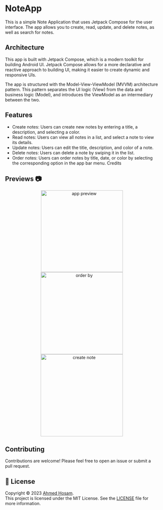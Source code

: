 # NoteApp
This is a simple Note Application that uses Jetpack Compose for the user interface. The app allows you to create, read, update, and delete notes, as well as search for notes.

## Architecture
This app is built with Jetpack Compose, which is a modern toolkit for building Android UI. Jetpack Compose allows for a more declarative and reactive approach to building UI, making it easier to create dynamic and responsive UIs.

The app is structured with the Model-View-ViewModel (MVVM) architecture pattern. This pattern separates the UI logic (View) from the data and business logic (Model), and introduces the ViewModel as an intermediary between the two.

## Features

- Create notes: Users can create new notes by entering a title, a description, and selecting a color.
- Read notes: Users can view all notes in a list, and select a note to view its details.
- Update notes: Users can edit the title, description, and color of a note.
- Delete notes: Users can delete a note by swiping it in the list.
- Order notes: Users can order notes by title, date, or color by selecting the corresponding option in the app bar menu.
Credits

## Previews 📷

<p align="center">
<img src="https://user-images.githubusercontent.com/62101039/227811464-a9477c83-beb4-4354-b53c-3daaceb645d3.png" alt="app preview" width="269px" />
<img src="https://user-images.githubusercontent.com/62101039/227811469-d613d963-cadf-4f40-b57b-c34c1a3d7638.png" alt="order by" width="270px" />
<img src="https://user-images.githubusercontent.com/62101039/227811467-baf57094-cacd-428d-8700-3d5604a44fda.png" alt="create note" width="270px" />
</br>
</p>

## Contributing
Contributions are welcome! Please feel free to open an issue or submit a pull request.

## 📝 License
Copyright © 2023 [Ahmed Hosam](https://github.com/ahmedhosam283843). <br />
This project is licensed under the MIT License. See the [LICENSE](https://github.com/ahmedhosam283843/NoteApp/blob/master/LICENCE) file for more information.
